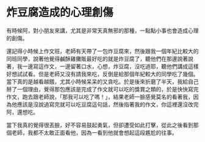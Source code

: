 # 炸豆腐造成的心理創傷



有時候阿，對小朋友來講，尤其是非常天真無邪的那種，一點點小事也會造成心理的創傷。

還記得小時候上作文班，老師有天帶了一包炸豆腐來，然後跟我一個年紀比較大的同班同學，說著他覺得鹹酥雞攤販最好吃的就是炸豆腐了，聽他們在那邊說著說著，我一邊寫這作文，一邊留著口水，心想，炸豆腐，沒吃過耶，聽他們講成這樣好想試試看。但是老師又沒有請我來吃，反倒是給那個年紀較大的同學吃了幾個。當下真的是越看越餓，尤其小時候呆呆的又貪吃。於是後來折磨了半天，我給自己掰了一個理由，覺得那包應該是完成了作文就可以吃的獎賞之類的，於是快快寫完作文，跑去跟老師說，「那我可以吃了嗎！」，結果老師一臉感覺莫名的看著我，因為他應該是沒說過寫完就可以吃豆腐這句話，然後指著我的作文，你這裡還沒改完阿，還想吃。

當下我真的覺得很丟臉，好不容易鼓起勇氣，但卻遭受如此打擊，從此之後看到那個老師，我都不太敢正面看他，因為一看到他就會想起這段尷尬的往事。
